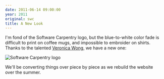 ```yaml
---
date: 2011-06-14 09:00:00
year: 2011
original: swc
title: A New Look
---
```

<p>I'm fond of the Software Carpentry logo, but the blue-to-white color fade is difficult to print on coffee mugs, and impossible to embroider on shirts.  Thanks to the talented <a href="http://veronicawong.com/">Veronica Wong</a>, we have a new one:</p>
<p><img alt="Software Carpentry logo" src="{{'/files/2011/06/halfsize.png' | relative_url}}" class="centered"></p>
<p>We'll be converting things over piece by piece as we rebuild the website over the summer.</p>

